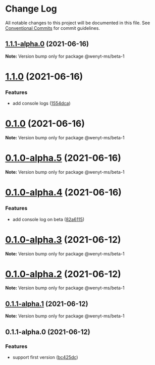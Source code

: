 # Change Log

All notable changes to this project will be documented in this file.
See [Conventional Commits](https://conventionalcommits.org) for commit guidelines.

## [1.1.1-alpha.0](https://github.com/wenytang-ms-123/TestAction/compare/@wenyt-ms/beta-1@1.1.0...@wenyt-ms/beta-1@1.1.1-alpha.0) (2021-06-16)

**Note:** Version bump only for package @wenyt-ms/beta-1





# [1.1.0](https://github.com/wenytang-ms-123/TestAction/compare/@wenyt-ms/beta-1@0.1.0-alpha.5...@wenyt-ms/beta-1@1.1.0) (2021-06-16)


### Features

* add console logs ([1554dca](https://github.com/wenytang-ms-123/TestAction/commit/1554dca706695488500e686ef23fbac45da57fec))





# [0.1.0](https://github.com/wenytang-ms-123/TestAction/compare/@wenyt-ms/beta-1@0.1.0-alpha.5...@wenyt-ms/beta-1@0.1.0) (2021-06-16)

**Note:** Version bump only for package @wenyt-ms/beta-1





# [0.1.0-alpha.5](https://github.com/wenytang-ms-123/TestAction/compare/@wenyt-ms/beta-1@0.1.0-alpha.4...@wenyt-ms/beta-1@0.1.0-alpha.5) (2021-06-16)

**Note:** Version bump only for package @wenyt-ms/beta-1





# [0.1.0-alpha.4](https://github.com/wenytang-ms-123/TestAction/compare/@wenyt-ms/beta-1@0.1.0-alpha.3...@wenyt-ms/beta-1@0.1.0-alpha.4) (2021-06-16)


### Features

* add console log on beta ([82a6115](https://github.com/wenytang-ms-123/TestAction/commit/82a611514bdffefaf33cba18dde009c1412b0dbd))





# [0.1.0-alpha.3](https://github.com/wenytang-ms-123/TestAction/compare/@wenyt-ms/beta-1@0.1.0-alpha.2...@wenyt-ms/beta-1@0.1.0-alpha.3) (2021-06-12)

**Note:** Version bump only for package @wenyt-ms/beta-1





# [0.1.0-alpha.2](https://github.com/wenytang-ms-123/TestAction/compare/@wenyt-ms/beta-1@0.1.1-alpha.1...@wenyt-ms/beta-1@0.1.0-alpha.2) (2021-06-12)

**Note:** Version bump only for package @wenyt-ms/beta-1





## [0.1.1-alpha.1](https://github.com/wenytang-ms-123/TestAction/compare/@wenyt-ms/beta-1@0.1.1-alpha.0...@wenyt-ms/beta-1@0.1.1-alpha.1) (2021-06-12)

**Note:** Version bump only for package @wenyt-ms/beta-1





## 0.1.1-alpha.0 (2021-06-12)


### Features

* support first version ([bc425dc](https://github.com/wenytang-ms-123/TestAction/commit/bc425dc45e9241156b1e2af5dcae65cd2df2b57c))

